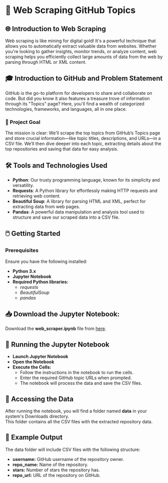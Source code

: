 # 🚀 Web Scraping GitHub Topics

## 🌐 Introduction to Web Scraping

Web scraping is like mining for digital gold! It's a powerful technique that allows you to automatically extract valuable data from websites. Whether you're looking to gather insights, monitor trends, or analyze content, web scraping helps you efficiently collect large amounts of data from the web by parsing through HTML or XML content.

## 🎓 Introduction to GitHub and Problem Statement

GitHub is the go-to platform for developers to share and collaborate on code. But did you know it also features a treasure trove of information through its "Topics" page? Here, you'll find a wealth of categorized technologies, frameworks, and languages, all in one place.

### 🎯 Project Goal

The mission is clear: We'll scrape the top topics from GitHub’s Topics page and store crucial information—like topic titles, descriptions, and URLs—in a CSV file. We’ll then dive deeper into each topic, extracting details about the top repositories and saving that data for easy analysis.

## 🛠️ Tools and Technologies Used

- **Python**: Our trusty programming language, known for its simplicity and versatility.
- **Requests**: A Python library for effortlessly making HTTP requests and retrieving web content.
- **Beautiful Soup**: A library for parsing HTML and XML, perfect for extracting data from web pages.
- **Pandas**: A powerful data manipulation and analysis tool used to structure and save our scraped data into a CSV file.


## 🖱️ Getting Started
### Prerequisites
Ensure you have the following installed:
- **Python 3.x**
- **Jupyter Notebook**
- **Required Python libraries:**
  - *requests*
  - *BeautifulSoup*
  - *pandas*

## 📥 Download the Jupyter Notebook:
Download the **web_scraper.ipynb** file from [here](https://github.com/garv23r/python-web-scraping/blob/main/web_scraper.ipynb).

## 🏃 Running the Jupyter Notebook
- **Launch Jupyter Notebook**
- **Open the Notebook**
- **Execute the Cells:**
  - Follow the instructions in the notebook to run the cells.
  - Enter the required GitHub topic URLs when prompted.
  - The notebook will process the data and save the CSV files.

## 💼 Accessing the Data
After running the notebook, you will find a folder named **data** in your system's Downloads directory. 
<br>
This folder contains all the CSV files with the extracted repository data.

## 🧾 Example Output
The data folder will include CSV files with the following structure:
- **username:** GitHub username of the repository owner.
- **repo_name:** Name of the repository.
- **stars:** Number of stars the repository has.
- **repo_url:** URL of the repository on GitHub.
